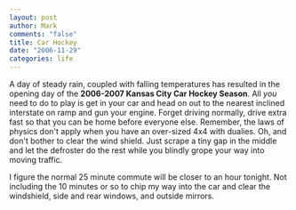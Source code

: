 ```yaml
--- 
layout: post
author: Mark
comments: "false"
title: Car Hockey
date: "2006-11-29"
categories: life
---
```

A day of steady rain, coupled with falling temperatures has resulted in the opening day of the <strong>2006-2007 Kansas City Car Hockey Season</strong>. All <i>you</i> need to do to play is get in your car and head on out to the nearest inclined interstate on ramp and gun your engine. Forget driving normally, drive extra fast so that you can be home before everyone else. Remember, the laws of physics don't apply when you have an over-sized 4x4 with dualies. Oh, and don't bother to clear the wind shield. Just scrape a tiny gap in the middle and let the defroster do the rest while you blindly grope your way into moving traffic.

I figure the normal 25 minute commute will be closer to an hour tonight. Not including the 10 minutes or so to chip my way into the car and clear the windshield, side and rear windows, and outside mirrors.
